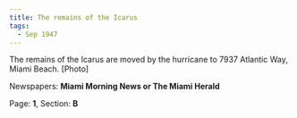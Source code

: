 ```yaml
---  
title: The remains of the Icarus  
tags:  
  - Sep 1947  
---  
```

  
The remains of the Icarus are moved by the hurricane to 7937 Atlantic Way, Miami Beach. [Photo]  
  
Newspapers: **Miami Morning News or The Miami Herald**  
  
Page: **1**, Section: **B** 
